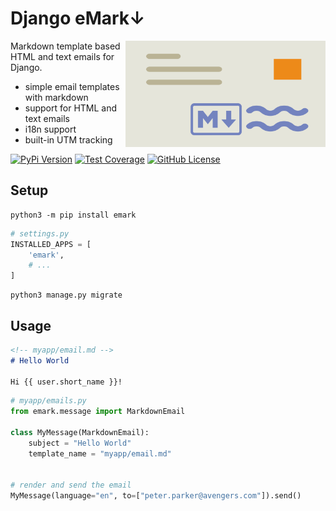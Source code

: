 # Django eMark↓

<img alt="emark logo: envelope with markdown stamp" src="emark-logo.png" width="320" height="170" align="right">

Markdown template based HTML and text emails for Django.

* simple email templates with markdown
* support for HTML and text emails
* i18n support
* built-in UTM tracking

[![PyPi Version](https://img.shields.io/pypi/v/emark.svg)](https://pypi.python.org/pypi/emark/)
[![Test Coverage](https://codecov.io/gh/voiio/emark/branch/main/graph/badge.svg)](https://codecov.io/gh/voiio/emark)
[![GitHub License](https://img.shields.io/github/license/voiio/emark)](https://raw.githubusercontent.com/voiio/emark/master/LICENSE)

## Setup

```shell
python3 -m pip install emark
```

```python
# settings.py
INSTALLED_APPS = [
    'emark',
    # ...
]
```

```shell
python3 manage.py migrate
```

## Usage

```markdown
<!-- myapp/email.md -->
# Hello World

Hi {{ user.short_name }}!
```

```python
# myapp/emails.py
from emark.message import MarkdownEmail

class MyMessage(MarkdownEmail):
    subject = "Hello World"
    template_name = "myapp/email.md"


# render and send the email
MyMessage(language="en", to=["peter.parker@avengers.com"]).send()
```
